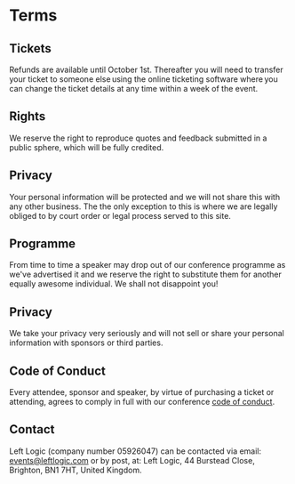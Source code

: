 # Terms

## Tickets

Refunds are available until October 1st. Thereafter you will need to transfer your ticket to someone else using the online ticketing software where you can change the ticket details at any time within a week of the event.

## Rights

We reserve the right to reproduce quotes and feedback submitted in a public sphere, which will be fully credited.

## Privacy

Your personal information will be protected and we will not share this with any other business. The the only exception to this is where we are legally obliged to by court order or legal process served to this site.

## Programme

From time to time a speaker may drop out of our conference programme as we've advertised it and we reserve the right to substitute them for another equally awesome individual. We shall not disappoint you!

## Privacy

We take your privacy very seriously and will not sell or share your personal information with sponsors or third parties.

## Code of Conduct

Every attendee, sponsor and speaker, by virtue of purchasing a ticket or attending, agrees to comply in full with our conference <a href="/code-of-conduct">code of conduct</a>.

## Contact

Left Logic (company number 05926047) can be contacted via email: <a href="mailto:events@leftlogic.com">events@leftlogic.com</a> or by post, at: Left Logic, 44 Burstead Close, Brighton, BN1 7HT, United Kingdom.
